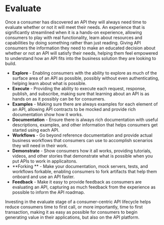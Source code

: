 # Evaluate
Once a consumer has discovered an API they will always need time to evaluate whether or not it will meet their needs. An experience that is significantly streamlined when it is a hands-on experience, allowing consumers to play with real functionality, learn about resources and capabilities by doing something rather than just reading. Giving API consumers the information they need to make an educated decision about whether or not an API will satisfy their needs, helping them feel empowered to understand how an API fits into the business solution they are looking to build.

- **Explore** - Enabling consumers with the ability to explore as much of the surface area of an API as possible, possibly without even authenticating, helping learn about what is possible.
- **Execute** - Providing the ability to execute each request, response, publish, and subscribe, making sure that learning about an API is as hands on as it possibly can be for consumers.
- **Examples** - Making sure there are always examples for each element of an API, allowing API contracts to be mocked and provide rich documentation show how it works.
- **Documentation** - Ensure there is always rich documentation with useful descriptions, examples, and other information that helps consumers get started using each API.
- **Workflows** - Go beyond reference documentation and provide actual business workflows that consumers can use to accomplish scenarios they will need in their work.
- **Demonstrate** - Show consumers how it all works, providing tutorials, videos, and other stories that demonstrate what is possible when you put APIs to work in applicaitons.
- **Forking ** - Make your documentation, mock servers, tests, and workflows forkable, enabling consumers to fork artifacts that help them onboard and use an API faster.
- **Feedback** - Make it easy to provide feedback as consumers are evaluating an API, capturing as much feedback from the experience as possible to inform the API roadmap.

Investing in the evaluate stage of a consumer-centric API lifecycle helps reduce consumers time to first call, or more importantly, time to first transaction, making it as easy as possible for consumers to begin generating value in their applications, but also on the API platform.

